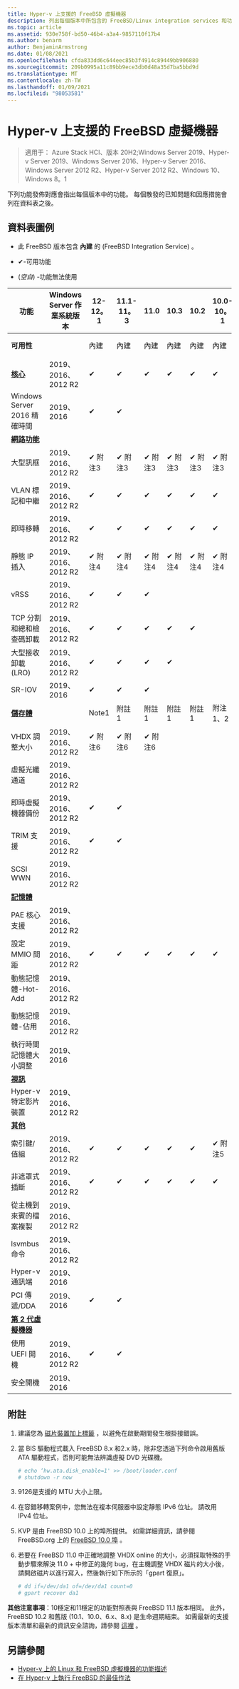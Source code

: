 ```yaml
---
title: Hyper-v 上支援的 FreeBSD 虛擬機器
description: 列出每個版本中所包含的 FreeBSD/Linux integration services 和功能
ms.topic: article
ms.assetid: 930e758f-bd50-46b4-a3a4-9857110f17b4
ms.author: benarm
author: BenjaminArmstrong
ms.date: 01/08/2021
ms.openlocfilehash: cfda833dd6c644eec85b3f4914c89449bb906880
ms.sourcegitcommit: 209b0995a11c89bb9ece3db0d48a35d7ba5bbd9d
ms.translationtype: MT
ms.contentlocale: zh-TW
ms.lasthandoff: 01/09/2021
ms.locfileid: "98053581"
---
```

# <a name="supported-freebsd-virtual-machines-on-hyper-v"></a>Hyper-v 上支援的 FreeBSD 虛擬機器

>適用于： Azure Stack HCI、版本 20H2;Windows Server 2019、Hyper-v Server 2019、Windows Server 2016、Hyper-v Server 2016、Windows Server 2012 R2、Hyper-v Server 2012 R2、Windows 10、Windows 8。1

下列功能發佈對應會指出每個版本中的功能。 每個散發的已知問題和因應措施會列在資料表之後。

## <a name="table-legend"></a>資料表圖例

* 此 FreeBSD 版本包含 **內建** 的 (FreeBSD Integration Service) 。

* &#10004;-可用功能

*  (*空白*) -功能無法使用

|**功能**|**Windows Server 作業系統版本**|**12-12。1**|**11.1-11。3**|**11.0**|**10.3**|**10.2**|**10.0-10。1**|**9.1-9.3、8。4**|
|-|-|-|-|-|-|-|-|-|
|**可用性**||內建|內建|內建|內建|內建|內建|[連接埠](https://svnweb.freebsd.org/ports/branches/2015Q1/emulators/hyperv-is/) |
|**[核心](Feature-Descriptions-for-Linux-and-FreeBSD-virtual-machines-on-Hyper-V.md#core)**|2019、2016、2012 R2|&#10004;|&#10004;|&#10004;|&#10004;|&#10004;|&#10004;|&#10004;|
|Windows Server 2016 精確時間|2019、2016|&#10004;|&#10004;||||||
|**[網路功能](Feature-Descriptions-for-Linux-and-FreeBSD-virtual-machines-on-Hyper-V.md#networking)**||||||||
|大型訊框|2019、2016、2012 R2|&#10004; 附注3|&#10004; 附注3|&#10004; 附注3|&#10004; 附注3|&#10004; 附注3|&#10004; 附注3|&#10004; 附注3|
|VLAN 標記和中繼|2019、2016、2012 R2|&#10004;|&#10004;|&#10004;|&#10004;|&#10004;|&#10004;|&#10004;|
|即時移轉|2019、2016、2012 R2|&#10004;|&#10004;|&#10004;|&#10004;|&#10004;|&#10004;|&#10004;|
|靜態 IP 插入|2019、2016、2012 R2|&#10004; 附注4|&#10004; 附注4|&#10004; 附注4|&#10004; 附注4|&#10004; 附注4|&#10004; 附注4|&#10004;|
|vRSS|2019、2016、2012 R2|&#10004;|&#10004;|&#10004;|||||
|TCP 分割和總和檢查碼卸載|2019、2016、2012 R2|&#10004;|&#10004;|&#10004;|&#10004;|&#10004;|||
|大型接收卸載 (LRO) |2019、2016、2012 R2|&#10004;|&#10004;|&#10004;|&#10004;||||
|SR-IOV|2019、2016|&#10004;|&#10004;|&#10004;|||||
|**[儲存體](Feature-Descriptions-for-Linux-and-FreeBSD-virtual-machines-on-Hyper-V.md#storage)**||Note1|附註 1|附註 1|附註 1|附註 1|附注1、2|附注1、2|
|VHDX 調整大小|2019、2016、2012 R2|&#10004; 附注6|&#10004; 附注6|&#10004; 附注6|||||
|虛擬光纖通道|2019、2016、2012 R2||||||||
|即時虛擬機器備份|2019、2016、2012 R2|&#10004;|&#10004;||||||
|TRIM 支援|2019、2016、2012 R2|&#10004;|&#10004;||||||
|SCSI WWN|2019、2016、2012 R2||||||||
|**[記憶體](Feature-Descriptions-for-Linux-and-FreeBSD-virtual-machines-on-Hyper-V.md#memory)**|||||||||
|PAE 核心支援|2019、2016、2012 R2||||||||
|設定 MMIO 間距|2019、2016、2012 R2|&#10004;|&#10004;|&#10004;|&#10004;|&#10004;|&#10004;|&#10004;|
|動態記憶體-Hot-Add|2019、2016、2012 R2||||||||
|動態記憶體-佔用|2019、2016、2012 R2||||||||
|執行時間記憶體大小調整|2019、2016||||||||
|**[視訊](Feature-Descriptions-for-Linux-and-FreeBSD-virtual-machines-on-Hyper-V.md#video)**|||||||||
|Hyper-v 特定影片裝置|2019、2016、2012 R2||||||||
|**[其他](Feature-Descriptions-for-Linux-and-FreeBSD-virtual-machines-on-Hyper-V.md#miscellaneous)**|||||||||
|索引鍵/值組|2019、2016、2012 R2|&#10004;|&#10004;|&#10004;|&#10004;|&#10004;|&#10004; 附注5|&#10004;|
|非遮罩式插斷|2019、2016、2012 R2|&#10004;|&#10004;|&#10004;|&#10004;|&#10004;|&#10004;|&#10004;|
|從主機到來賓的檔案複製|2019、2016、2012 R2||||||||
|lsvmbus 命令|2019、2016、2012 R2||||||||
|Hyper-v 通訊端|2019、2016||||||||
|PCI 傳遞/DDA|2019、2016|&#10004;|&#10004;||||||
|**[第 2 代虛擬機器](Feature-Descriptions-for-Linux-and-FreeBSD-virtual-machines-on-Hyper-V.md#generation-2-virtual-machines)**|||||||||
|使用 UEFI 開機|2019、2016、2012 R2|&#10004;|&#10004;||||||
|安全開機|2019、2016||||||||

## <a name="notes"></a><a name="BKMK_notes"></a>附註

1. 建議您為 [磁片裝置加上標籤]( https://www.freebsd.org/doc/handbook/geom-glabel.html) ，以避免在啟動期間發生根掛接錯誤。

2. 當 BIS 驅動程式載入 FreeBSD 8.x 和2.x 時，除非您透過下列命令啟用舊版 ATA 驅動程式，否則可能無法辨識虛擬 DVD 光碟機。
    ```sh
    # echo ‘hw.ata.disk_enable=1' >> /boot/loader.conf
    # shutdown -r now
    ```

3. 9126是支援的 MTU 大小上限。

4. 在容錯移轉案例中，您無法在複本伺服器中設定靜態 IPv6 位址。 請改用 IPv4 位址。

5. KVP 是由 FreeBSD 10.0 上的埠所提供。 如需詳細資訊，請參閱 FreeBSD.org 上的 [FreeBSD 10.0 埠](https://svnweb.freebsd.org/ports/branches/2015Q1/emulators/hyperv-is/) 。

6. 若要在 FreeBSD 11.0 中正確地調整 VHDX online 的大小，必須採取特殊的手動步驟來解決 11.0 + 中修正的幾何 bug，在主機調整 VHDX 磁片的大小後，請開啟磁片以進行寫入，然後執行如下所示的「gpart 復原」。
    ```sh
    # dd if=/dev/da1 of=/dev/da1 count=0
    # gpart recover da1
    ```

**其他注意事項**：10穩定和11穩定的功能對照表與 FreeBSD 11.1 版本相同。 此外，FreeBSD 10.2 和舊版 (10.1、10.0、6.x、8.x) 是生命週期結束。 如需最新的支援版本清單和最新的資訊安全諮詢，請參閱 [這裡](https://security.freebsd.org/) 。

## <a name="see-also"></a>另請參閱

* [Hyper-v 上的 Linux 和 FreeBSD 虛擬機器的功能描述](Feature-Descriptions-for-Linux-and-FreeBSD-virtual-machines-on-Hyper-V.md)
* [在 Hyper-v 上執行 FreeBSD 的最佳作法](Best-practices-for-running-FreeBSD-on-Hyper-V.md)
